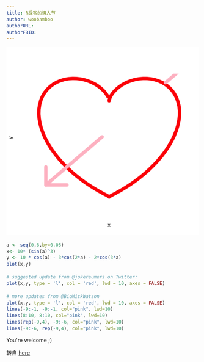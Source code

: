 ```yaml
---
title: R极客的情人节
author: woobamboo
authorURL:
authorFBID:
---
```



![](assets/2017-09/figure_16.png)

<!--truncate-->

```R
a <- seq(0,6,by=0.05)
x<- 10* (sin(a)^3)
y <- 10 * cos(a) - 3*cos(2*a) - 2*cos(3*a)
plot(x,y)

# suggested update from @jokereumers on Twitter:
plot(x,y, type = 'l', col = 'red', lwd = 10, axes = FALSE)

# more updates from @BioMickWatson
plot(x,y, type = 'l', col = 'red', lwd = 10, axes = FALSE)
lines(-9:-1, -9:-1, col="pink", lwd=10)
lines(8:10, 8:10, col="pink", lwd=10)
lines(rep(-9,4), -9:-6, col="pink", lwd=10)
lines(-9:-6, rep(-9,4), col="pink", lwd=10)
```

You're welcome ;)

转自 [here](http://www.ark-genomics.org/events-online-training/r-geeks-valentines-day)
